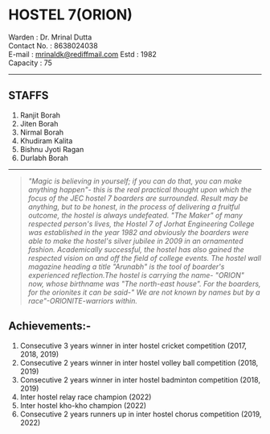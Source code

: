 # HOSTEL 7(ORION)


Warden      : Dr. Mrinal Dutta  
Contact No. : 8638024038  
E-mail      : mrinaldk@rediffmail.com
Estd        : 1982  
Capacity    : 75  

---

## STAFFS

1. Ranjit Borah
2. Jiten Borah
3. Nirmal Borah
4. Khudiram Kalita
5. Bishnu Jyoti Ragan
6. Durlabh Borah
---

> *"Magic is believing in yourself; if you can do that, you can make anything happen"- this is the real practical thought upon which the focus of the JEC hostel 7 boarders are surrounded. Result may be anything, but to be honest, in the process of delivering a fruitful outcome, the hostel is always undefeated. "The Maker" of many respected person's lives, the Hostel 7 of Jorhat Engineering College was established in the year 1982 and obviously the boarders were able to make the hostel's silver jubilee in 2009 in an ornamented fashion. Academically successful, the hostel has also gained the respected vision on and off the field of college events. The hostel wall magazine heading a title "Arunabh" is the tool of boarder's experienced reflection.The hostel is carrying the name- "ORION" now, whose birthname was "The north-east house". For the boarders, for the orionites it can be said-" We are not known by names but by a race"-ORlONlTE-warriors within.*

## Achievements:-
1. Consecutive 3 years winner in inter hostel cricket competition (2017, 2018, 2019)
2. Consecutive 2 years winner in inter hostel volley ball competition (2018, 2019)
3. Consecutive 2 years winner in inter hostel badminton competition (2018, 2019)
4. Inter hostel relay race champion (2022)
5. Inter hostel kho-kho champion (2022)
6. Consecutive 2 years runners up in inter hostel chorus competition (2019, 2022)